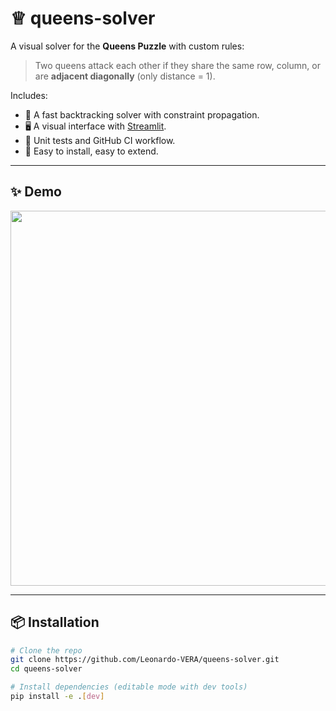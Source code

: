 # ♕ queens-solver

A visual solver for the **Queens Puzzle** with custom rules:  
> Two queens attack each other if they share the same row, column, or are **adjacent diagonally** (only distance = 1).

Includes:
- 🧠 A fast backtracking solver with constraint propagation.
- 🖥️ A visual interface with [Streamlit](https://streamlit.io).
- 🧪 Unit tests and GitHub CI workflow.
- 🐍 Easy to install, easy to extend.

---

## ✨ Demo

<img src="https://raw.githubusercontent.com/Leonardo-VERA/queens-solver/main/docs/demo_screenshot.png" width="600"/>

---

## 📦 Installation

```bash
# Clone the repo
git clone https://github.com/Leonardo-VERA/queens-solver.git
cd queens-solver

# Install dependencies (editable mode with dev tools)
pip install -e .[dev]

